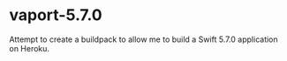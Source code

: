# vaport-5.7.0
Attempt to create a buildpack to allow me to build a Swift 5.7.0 application on Heroku.
